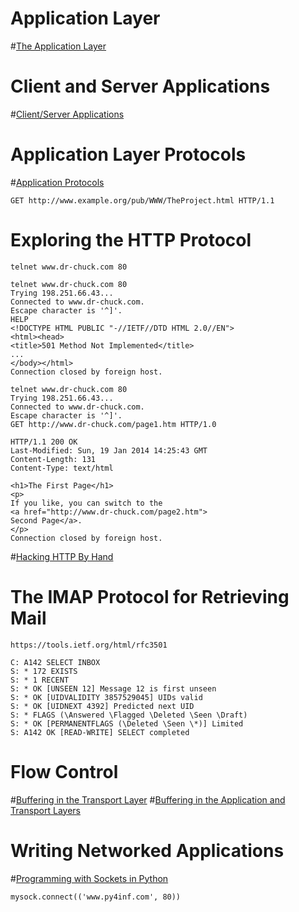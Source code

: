 #  Application Layer
#[The Application Layer](../images/layers-application.png)
#  Client and Server Applications
#[Client/Server Applications](../sketchnote/Client_Server.png)
#  Application Layer Protocols
#[Application Protocols](../sketchnote/Protocols.png)

    GET http://www.example.org/pub/WWW/TheProject.html HTTP/1.1

#  Exploring the HTTP Protocol

    telnet www.dr-chuck.com 80

    telnet www.dr-chuck.com 80
    Trying 198.251.66.43...
    Connected to www.dr-chuck.com.
    Escape character is '^]'.
    HELP
    <!DOCTYPE HTML PUBLIC "-//IETF//DTD HTML 2.0//EN">
    <html><head>
    <title>501 Method Not Implemented</title>
    ...
    </body></html>
    Connection closed by foreign host.

    telnet www.dr-chuck.com 80
    Trying 198.251.66.43...
    Connected to www.dr-chuck.com.
    Escape character is '^]'.
    GET http://www.dr-chuck.com/page1.htm HTTP/1.0

    HTTP/1.1 200 OK
    Last-Modified: Sun, 19 Jan 2014 14:25:43 GMT
    Content-Length: 131
    Content-Type: text/html

    <h1>The First Page</h1>
    <p>
    If you like, you can switch to the
    <a href="http://www.dr-chuck.com/page2.htm">
    Second Page</a>.
    </p>
    Connection closed by foreign host.

#[Hacking HTTP By Hand](../sketchnote/Hacking_HTTP.png)
#  The IMAP Protocol for Retrieving Mail

    https://tools.ietf.org/html/rfc3501

    C: A142 SELECT INBOX
    S: * 172 EXISTS
    S: * 1 RECENT
    S: * OK [UNSEEN 12] Message 12 is first unseen
    S: * OK [UIDVALIDITY 3857529045] UIDs valid
    S: * OK [UIDNEXT 4392] Predicted next UID
    S: * FLAGS (\Answered \Flagged \Deleted \Seen \Draft)
    S: * OK [PERMANENTFLAGS (\Deleted \Seen \*)] Limited
    S: A142 OK [READ-WRITE] SELECT completed

#  Flow Control
#[Buffering in the Transport Layer](../images/transport-buffer.png)
#[Buffering in the Application and Transport Layers](../images/application-transport-buffer.png)
#  Writing Networked Applications
#[Programming with Sockets in Python](../images/python-socket.png)

    mysock.connect(('www.py4inf.com', 80))

